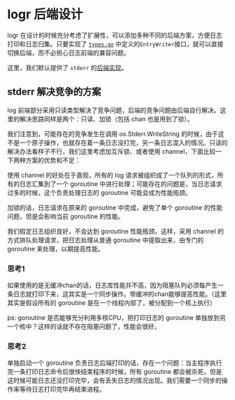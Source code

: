 # logr 后端设计

logr 在设计的时候充分考虑了扩展性，可以添加多种不同的后端方案，方便日志打印和日志归集。只要实现了 [`types.go`](https://github.com/go-coder/log/pkg/api/types.go) 中定义的`EntryWriter`接口，就可以直接切换后端，而不必担心日志前端的兼容问题。

这里，我们默认提供了 `stderr` 的[后端实现](https://github.com/go-coder/log/pkg/impl/stderr/stderr.go)。

## stderr 解决竞争的方案

log 前端部分采用只读类型解决了竞争问题，后端的竞争问题由后端自行解决。这里的解决思路同样是两个：只读、加锁（包括 chan 也是用到了锁）。

我们注意到，可能存在的竞争发生在调用 os.Stderr.WriteString 的时候，由于这不是一个原子操作，也就存在着一条日志没打完，另一条日志混入的情况。只读的解决办法看样子不行，我们这里考虑加互斥锁、或者使用 channel，下面比较一下两种方案的优势和不足：

使用 channel 的好处在于直观，所有的 log 请求被组织成了一个队列的形式，所有的日志汇集到了一个 goroutine 中进行处理；可能存在的问题是，当日志请求过多的时候，这个负责处理日志的 goroutine 可能会成为性能瓶颈。

加锁的话，日志请求在原来的 goroutine 中完成，避免了单个 goroutine 的性能问题，但是会影响当前 goroutine 的性能。

我们假定日志组织良好，不会达到 goroutine 性能瓶颈。这样，采用 channel 的方式排队处理请求，把日志处理从普通 goroutine 中提取出来，由专门的 goroutine 来处理，以期提高性能。

### 思考1

如果使用的是无缓冲chan的话，日志库性能并不高，因为阻塞队列必须每产生一条日志就打印下来，这其实是一个同步操作。带缓冲的chan能够提高性能。（这里其实是假设所有的 goroutine 是在一个线程内部了，被分配到一个核上执行）

ps: goroutine 是否能够充分利用多核CPU，把打印日志的 goroutine 单独放到另一个核中？这样的话就不存在阻塞问题了，性能会很好。

### 思考2

单独启动一个 goroutine 负责日志后端打印的话，存在一个问题：当主程序执行完一条打印日志命令后很快结束程序的时候，所有 goroutine 都会被杀死，但是这时候可能日志还没打印完毕，会有丢失日志的情况出现。我们需要一个同步的操作来等待日志打印完毕再结束进程。
